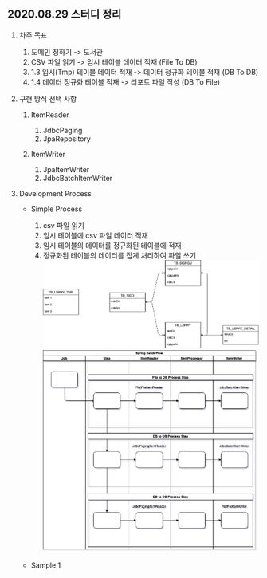 ## 2020.08.29 스터디 정리

1. 차주 목표
    1) 도메인 정하기 -> 도서관
    2) CSV 파일 읽기 -> 임시 테이블 데이터 적재
        (File To DB)
    3) 1.3 임시(Tmp) 테이블 데이터 적재 -> 데이터 정규화 테이블 적재
        (DB To DB)
    4) 1.4 데이터 정규화 테이블 적재 -> 리포트 파일 작성
        (DB To File)

2. 구현 방식 선택 사항 
    1) ItemReader
        1) JdbcPaging
        2) JpaRepository
 
    2) ItemWriter
        1) JpaItemWriter
        2) JdbcBatchItemWriter

3. Development Process
    - Simple Process
        1. csv 파일 읽기
        2. 임시 테이블에 csv 파일 데이터 적재
        3. 임시 테이블의 데이터를 정규화된 테이블에 적재
        4. 정규화된 테이블의 데이터를 집계 처리하여 파일 쓰기
![sample_erd](/img/library-erd.png "Simple erd")
![sample_process](/img/library-batch-Process.png "Simple Process Prototype")

    - Sample 1
